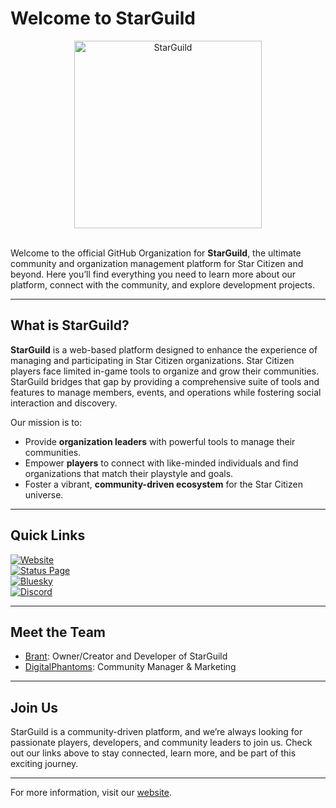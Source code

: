 # Welcome to StarGuild

<div align="center">
  <img src="https://i.imgur.com/neZO1Re.png" alt="StarGuild" width="300" />
</div><br/>

Welcome to the official GitHub Organization for **StarGuild**, the ultimate community and organization management platform for Star Citizen and beyond. Here you’ll find everything you need to learn more about our platform, connect with the community, and explore development projects.

---

## What is StarGuild?

**StarGuild** is a web-based platform designed to enhance the experience of managing and participating in Star Citizen organizations. Star Citizen players face limited in-game tools to organize and grow their communities. StarGuild bridges that gap by providing a comprehensive suite of tools and features to manage members, events, and operations while fostering social interaction and discovery.

Our mission is to:
- Provide **organization leaders** with powerful tools to manage their communities.
- Empower **players** to connect with like-minded individuals and find organizations that match their playstyle and goals.
- Foster a vibrant, **community-driven ecosystem** for the Star Citizen universe.

---

## Quick Links

[![Website](https://img.shields.io/badge/Website-Visit-blue?style=flat-square)](https://starguildapp.com)  
[![Status Page](https://img.shields.io/badge/Status-Up-green?style=flat-square)](https://status.starguildapp.com)  
[![Bluesky](https://img.shields.io/badge/Bluesky-Follow-blue?style=flat-square)](https://bsky.app/profile/starguildapp.com)  
[![Discord](https://img.shields.io/discord/1234567890?color=5865F2&label=Discord&logo=discord&logoColor=white&style=flat-square)](https://discord.gg/BGpWn9DdeD)  

---

## Meet the Team

- [Brant](https://github.com/ItsNitesky): Owner/Creator and Developer of StarGuild
- [DigitalPhantoms](https://github.com/DigitalPhantoms): Community Manager & Marketing

---

## Join Us

StarGuild is a community-driven platform, and we’re always looking for passionate players, developers, and community leaders to join us. Check out our links above to stay connected, learn more, and be part of this exciting journey.

---

For more information, visit our [website](https://starguildapp.com).
